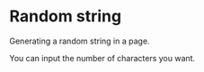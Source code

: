 # Random string
Generating a random string in a page.

You can input the number of characters you want.
